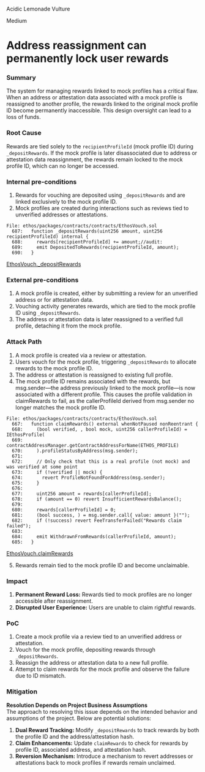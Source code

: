 Acidic Lemonade Vulture

Medium

# Address reassignment can permanently lock user rewards

### Summary

The system for managing rewards linked to mock profiles has a critical flaw. When an address or attestation data associated with a mock profile is reassigned to another profile, the rewards linked to the original mock profile ID become permanently inaccessible. This design oversight can lead to a loss of funds.

### Root Cause

Rewards are tied solely to the `recipientProfileId` (mock profile ID) during `_depositRewards`. If the mock profile is later disassociated due to address or attestation data reassignment, the rewards remain locked to the mock profile ID, which can no longer be accessed.

### Internal pre-conditions

1. Rewards for vouching are deposited using `_depositRewards` and are linked exclusively to the mock profile ID.  
2. Mock profiles are created during interactions such as reviews tied to unverified addresses or attestations.  

```solidity
File: ethos/packages/contracts/contracts/EthosVouch.sol
  687:   function _depositRewards(uint256 amount, uint256 recipientProfileId) internal {
  688:     rewards[recipientProfileId] += amount;//audit: 
  689:     emit DepositedToRewards(recipientProfileId, amount);
  690:   }
```
[EthosVouch._depositRewards](https://github.com/sherlock-audit/2024-11-ethos-network-ii/blob/57c02df7c56f0b18c681a89ebccc28c86c72d8d8/ethos/packages/contracts/contracts/EthosVouch.sol#L687-L690)

### External pre-conditions

1. A mock profile is created, either by submitting a review for an unverified address or for attestation data.  
2. Vouching activity generates rewards, which are tied to the mock profile ID using `_depositRewards`.  
3. The address or attestation data is later reassigned to a verified full profile, detaching it from the mock profile.  

### Attack Path

1. A mock profile is created via a review or attestation.  
2. Users vouch for the mock profile, triggering `_depositRewards` to allocate rewards to the mock profile ID.  
3. The address or attestation is reassigned to existing full profile.  
4. The mock profile ID remains associated with the rewards, but msg.sender—the address previously linked to the mock profile—is now associated with a different profile. This causes the profile validation in claimRewards to fail, as the callerProfileId derived from msg.sender no longer matches the mock profile ID.

```solidity
File: ethos/packages/contracts/contracts/EthosVouch.sol
  667:   function claimRewards() external whenNotPaused nonReentrant {
  668:     (bool verified, , bool mock, uint256 callerProfileId) = IEthosProfile(
  669:       contractAddressManager.getContractAddressForName(ETHOS_PROFILE)
  670:     ).profileStatusByAddress(msg.sender);
  671: 
  672:     // Only check that this is a real profile (not mock) and was verified at some point
  673:     if (!verified || mock) {
  674:       revert ProfileNotFoundForAddress(msg.sender);
  675:     }
  676: 
  677:     uint256 amount = rewards[callerProfileId];
  678:     if (amount == 0) revert InsufficientRewardsBalance();
  679: 
  680:     rewards[callerProfileId] = 0;
  681:     (bool success, ) = msg.sender.call{ value: amount }("");
  682:     if (!success) revert FeeTransferFailed("Rewards claim failed");
  683: 
  684:     emit WithdrawnFromRewards(callerProfileId, amount);
  685:   }
```
[EthosVouch.claimRewards](https://github.com/sherlock-audit/2024-11-ethos-network-ii/blob/57c02df7c56f0b18c681a89ebccc28c86c72d8d8/ethos/packages/contracts/contracts/EthosVouch.sol#L667-L667)

5. Rewards remain tied to the mock profile ID and become unclaimable.

### Impact

1. **Permanent Reward Loss:** Rewards tied to mock profiles are no longer accessible after reassignment.  
2. **Disrupted User Experience:** Users are unable to claim rightful rewards.  

### PoC

1. Create a mock profile via a review tied to an unverified address or attestation.  
2. Vouch for the mock profile, depositing rewards through `_depositRewards`.  
3. Reassign the address or attestation data to a new full profile.  
4. Attempt to claim rewards for the mock profile and observe the failure due to ID mismatch.  

### Mitigation

**Resolution Depends on Project Business Assumptions**  
The approach to resolving this issue depends on the intended behavior and assumptions of the project. Below are potential solutions:  

1. **Dual Reward Tracking:** Modify `_depositRewards` to track rewards by both the profile ID and the address/attestation hash.
2. **Claim Enhancements:** Update `claimRewards` to check for rewards by profile ID, associated address, and attestation hash.
3. **Reversion Mechanism:** Introduce a mechanism to revert addresses or attestations back to mock profiles if rewards remain unclaimed.